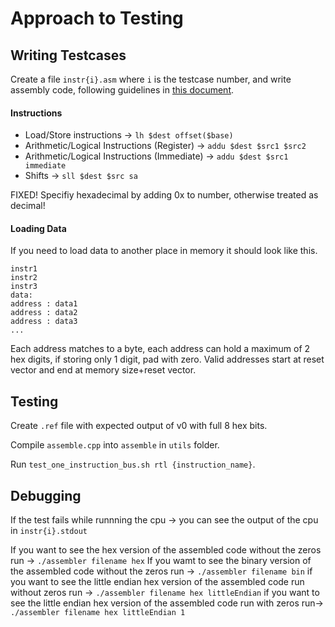 # Approach to Testing

## Writing Testcases

Create a file `instr{i}.asm` where `i` is the testcase number, and write assembly code, following guidelines in [this document](https://www.cs.cornell.edu/courses/cs3410/2008fa/MIPS_Vol2.pdf).

#### Instructions

- Load/Store instructions -> `lh $dest offset($base)`
- Arithmetic/Logical Instructions (Register) -> `addu $dest $src1 $src2`
- Arithmetic/Logical Instructions (Immediate) -> `addu $dest $src1 immediate`
- Shifts -> `sll $dest $src sa`

FIXED! Specifiy hexadecimal by adding 0x to number, otherwise treated as decimal!

#### Loading Data
If you need to load data to another place in memory it should look like this. 
```
instr1
instr2
instr3
data:
address : data1
address : data2
address : data3
...
```
Each address matches to a byte, each address can hold a maximum of 2 hex digits, if storing only 1 digit, pad with zero. 
Valid addresses start at reset vector and end at memory size+reset vector. 

## Testing

Create `.ref` file with expected output of v0 with full 8 hex bits. 

Compile `assemble.cpp` into `assemble` in `utils` folder. 

Run `test_one_instruction_bus.sh rtl {instruction_name}`. 

## Debugging

If the test fails while runnning the cpu -> you can see the output of the cpu in `instr{i}.stdout`

If you want to see the hex version of the assembled code without the zeros run -> `./assembler filename hex`
If you wamt to see the binary version of the assembled code without the zeros run -> `./assembler filename bin`
if you want to see the little endian hex version of the assembled code run without zeros run -> `./assembler filename hex littleEndian`
if you want to see the little endian hex version of the assembled code run with zeros run-> `./assembler filename hex littleEndian 1`


